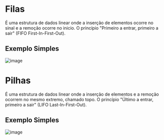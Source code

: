 # Filas
É uma estrutura de dados linear onde a inserção de elementos ocorre no sinal e a remoção ocorre no inicio.
O princípio "Primeiro a entrar, primeiro a sair" (FIFO First-In-First-Out).
## Exemplo Simples
![image](https://github.com/GabrielRoOl/C/assets/144238400/387f0f32-1603-4827-8788-aa13d76f787d)
# Pilhas 
É uma estrutura de dados linear onde a inserção de elementos e a remoção ocorrem no mesmo extremo, chamado topo.
O princípio "Último a entrar, primeiro a sair" (LIFO Last-In-First-Out).
## Exemplo Simples
![image](https://github.com/GabrielRoOl/C/assets/144238400/053ebb70-029d-40b5-938f-bb3ed88b758e)
